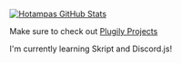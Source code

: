 [![Hotampas GitHub Stats](https://github-readme-stats.vercel.app/api?username=Hotampa&count_private=true&show_icons=true&theme=vue)](lol)

Make sure to check out [Plugily Projects](https://discord.plugily.xyz/)

I'm currently learning Skript and Discord.js!
